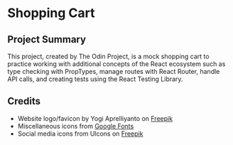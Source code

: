 # Shopping Cart

## Project Summary

This project, created by The Odin Project, is a mock shopping cart to practice working with additional concepts of the React ecosystem such as type checking with PropTypes, manage routes with React Router, handle API calls, and creating tests using the React Testing Library.

## Credits

- Website logo/favicon by Yogi Aprelliyanto on [Freepik](https://www.freepik.com/icon/shopping-bag_6058239#fromView=search&term=clothing+brand&track=ais&page=2&position=3&uuid=fc5a59b2-a128-4174-bb3d-91235123cd9a)
- Miscellaneous icons from [Google Fonts](https://fonts.google.com/)
- Social media icons from Ulcons on [Freepik](https://www.freepik.com/author/uicons/icons/uicons-brands-solid_5089)
